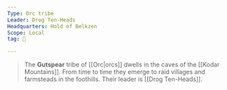 ```yaml
---
Type: Orc tribe
Leader: Drog Ten-Heads
Headquarters: Hold of Belkzen
Scope: Local
tag: 👥

---
```


> The **Gutspear** tribe of [[Orc|orcs]] dwells in the caves of the [[Kodar Mountains]]. From time to time they emerge to raid villages and farmsteads in the foothills. Their leader is [[Drog Ten-Heads]].







